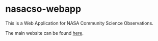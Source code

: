 # nasacso-webapp

This is a Web Application for NASA Community Science Observations.

The main website can be found [here](http://communitysnowobs.org).